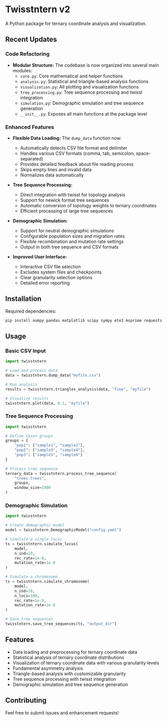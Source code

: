 # Twisstntern v2

A Python package for ternary coordinate analysis and visualization.

## Recent Updates

### Code Refactoring
- **Modular Structure:** The codebase is now organized into several main modules:
  - `core.py`: Core mathematical and helper functions
  - `analysis.py`: Statistical and triangle-based analysis functions
  - `visualization.py`: All plotting and visualization functions
  - `tree_processing.py`: Tree sequence processing and twisst integration
  - `simulation.py`: Demographic simulation and tree sequence generation
  - `__init__.py`: Exposes all main functions at the package level

### Enhanced Features
- **Flexible Data Loading:** The `dump_data` function now:
  - Automatically detects CSV file format and delimiter
  - Handles various CSV formats (comma, tab, semicolon, space-separated)
  - Provides detailed feedback about file reading process
  - Skips empty lines and invalid data
  - Normalizes data automatically

- **Tree Sequence Processing:**
  - Direct integration with twisst for topology analysis
  - Support for newick format tree sequences
  - Automatic conversion of topology weights to ternary coordinates
  - Efficient processing of large tree sequences

- **Demographic Simulation:**
  - Support for neutral demographic simulations
  - Configurable population sizes and migration rates
  - Flexible recombination and mutation rate settings
  - Output in both tree sequence and CSV formats

- **Improved User Interface:**
  - Interactive CSV file selection
  - Excludes system files and checkpoints
  - Clear granularity selection options
  - Detailed error reporting

## Installation

Required dependencies:
```bash
pip install numpy pandas matplotlib scipy sympy ete3 msprime requests
```

## Usage

### Basic CSV Input
```python
import twisstntern

# Load and process data
data = twisstntern.dump_data("myfile.csv")

# Run analysis
results = twisstntern.triangles_analysis(data, "fine", "myfile")

# Visualize results
twisstntern.plot(data, 0.1, "myfile")
```

### Tree Sequence Processing
```python
import twisstntern

# Define taxon groups
groups = {
    "pop1": ["sample1", "sample2"],
    "pop2": ["sample3", "sample4"],
    "pop3": ["sample5", "sample6"]
}

# Process tree sequence
ternary_data = twisstntern.process_tree_sequence(
    "trees.trees",
    groups,
    window_size=1000
)
```

### Demographic Simulation
```python
import twisstntern

# Create demographic model
model = twisstntern.DemographicModel("config.yaml")

# Simulate a single locus
ts = twisstntern.simulate_locus(
    model,
    n_ind=10,
    rec_rate=1e-8,
    mutation_rate=1e-8
)

# Simulate a chromosome
ts = twisstntern.simulate_chromosome(
    model,
    n_ind=10,
    n_loci=100,
    rec_rate=1e-8,
    mutation_rate=1e-8
)

# Save tree sequences
twisstntern.save_tree_sequences(ts, "output_dir")
```

## Features

- Data loading and preprocessing for ternary coordinate data
- Statistical analysis of ternary coordinate distributions
- Visualization of ternary coordinate data with various granularity levels
- Fundamental asymmetry analysis
- Triangle-based analysis with customizable granularity
- Tree sequence processing with twisst integration
- Demographic simulation and tree sequence generation

## Contributing

Feel free to submit issues and enhancement requests! 